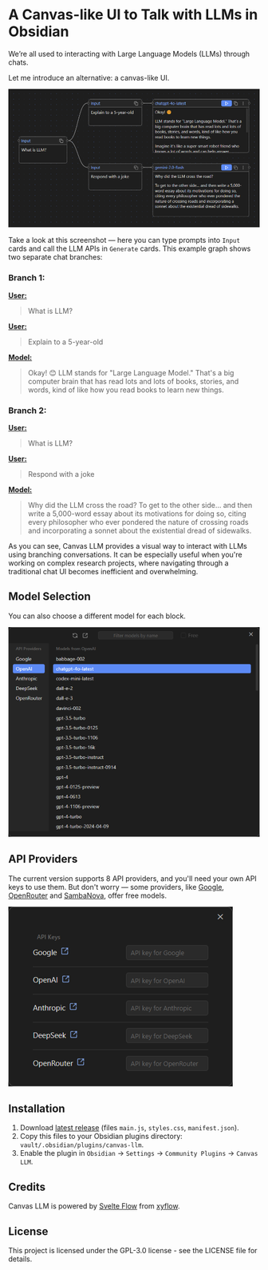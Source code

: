 # A Canvas-like UI to Talk with LLMs in Obsidian

We’re all used to interacting with Large Language Models (LLMs) through chats.

Let me introduce an alternative: a canvas-like UI.

![Graph Example](assets/screenshots/graph_example.png)

Take a look at this screenshot — here you can type prompts into `Input` cards and call the LLM APIs in `Generate` cards. This example graph shows two separate chat branches:

### Branch 1:

**<ins>User:</ins>** 
> What is LLM?

**<ins>User:</ins>** 
> Explain to a 5-year-old 

**<ins>Model:</ins>** 
> Okay! 😊 LLM stands for "Large Language Model." That's a big computer brain that has read lots and lots of books, stories, and words, kind of like how you read books to learn new things.

### Branch 2:

**<ins>User:</ins>** 
> What is LLM?

**<ins>User:</ins>** 
> Respond with a joke 

**<ins>Model:</ins>** 
> Why did the LLM cross the road? To get to the other side… and then write a 5,000-word essay about its motivations for doing so, citing every philosopher who ever pondered the nature of crossing roads and incorporating a sonnet about the existential dread of sidewalks.

As you can see, Canvas LLM provides a visual way to interact with LLMs using branching conversations. 
It can be especially useful when you're working on complex research projects, where navigating through a traditional chat UI becomes inefficient and overwhelming.

## Model Selection

You can also choose a different model for each block.

![Graph Example](assets/screenshots/model_select.png)

## API Providers

The current version supports 8 API providers, and you'll need your own API keys to use them. But don't worry — some providers, like [Google](https://ai.google.dev/gemini-api/docs/pricing), [OpenRouter](https://openrouter.ai/models?max_price=0) and [SambaNova](https://cloud.sambanova.ai/plans/pricing), offer free models.

![Graph Example](assets/screenshots/api_keys.png)

## Installation

1. Download [latest release](https://github.com/farlenkov/obsidian-canvas-llm/releases/latest) (files `main.js`, `styles.css`, `manifest.json`).
2. Copy this files to your Obsidian plugins directory: `vault/.obsidian/plugins/canvas-llm`.
3. Enable the plugin in `Obsidian` → `Settings` → `Community Plugins` → `Canvas LLM`.

## Credits

Canvas LLM is powered by [Svelte Flow](https://svelteflow.dev) from [xyflow](https://xyflow.com).

## License

This project is licensed under the GPL-3.0 license - see the LICENSE file for details.
